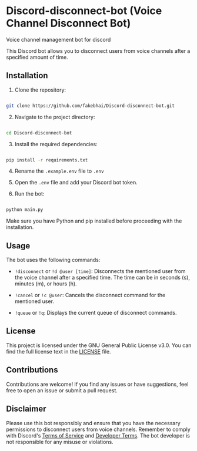 # Discord-disconnect-bot (Voice Channel Disconnect Bot)

Voice channel management bot for discord

This Discord bot allows you to disconnect users from voice channels after a specified amount of time.

## Installation

1. Clone the repository:

```bash

git clone https://github.com/fakebhai/Discord-disconnect-bot.git

```

2. Navigate to the project directory:

```bash

cd Discord-disconnect-bot

```

3. Install the required dependencies:

```bash

pip install -r requirements.txt

```

4. Rename the `.example.env` file to `.env`

5. Open the `.env` file and add your Discord bot token.

6. Run the bot:

```bash

python main.py

```

Make sure you have Python and pip installed before proceeding with the installation.

## Usage

The bot uses the following commands:

- `!disconnect` or `!d @user [time]`: Disconnects the mentioned user from the voice channel after a specified time. The time can be in seconds (s), minutes (m), or hours (h).

- `!cancel` or `!c @user`: Cancels the disconnect command for the mentioned user.

- `!queue` or `!q`: Displays the current queue of disconnect commands.

## License

This project is licensed under the GNU General Public License v3.0. You can find the full license text in the [LICENSE](LICENSE) file.

## Contributions

Contributions are welcome! If you find any issues or have suggestions, feel free to open an issue or submit a pull request.

## Disclaimer

Please use this bot responsibly and ensure that you have the necessary permissions to disconnect users from voice channels. Remember to comply with Discord's [Terms of Service](https://discord.com/terms) and [Developer Terms](https://discord.com/developers/docs/legal). The bot developer is not responsible for any misuse or violations.

